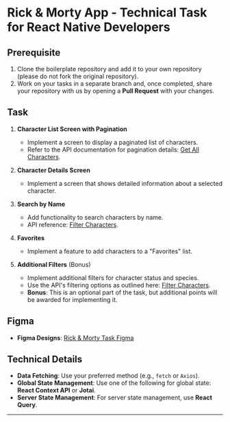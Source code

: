 # Rick & Morty App - Technical Task for React Native Developers

## Prerequisite

1. Clone the boilerplate repository and add it to your own repository (please do not fork the original repository).
2. Work on your tasks in a separate branch and, once completed, share your repository with us by opening a **Pull Request** with your changes.

## Task

1. **Character List Screen with Pagination**

   - Implement a screen to display a paginated list of characters.
   - Refer to the API documentation for pagination details: [Get All Characters](https://rickandmortyapi.com/documentation/#get-all-characters).

2. **Character Details Screen**

   - Implement a screen that shows detailed information about a selected character.

3. **Search by Name**

   - Add functionality to search characters by name.
   - API reference: [Filter Characters](https://rickandmortyapi.com/documentation/#filter-characters).

4. **Favorites**

   - Implement a feature to add characters to a "Favorites" list.

5. **Additional Filters** (Bonus)
   - Implement additional filters for character status and species.
   - Use the API's filtering options as outlined here: [Filter Characters](https://rickandmortyapi.com/documentation/#filter-characters).
   - **Bonus**: This is an optional part of the task, but additional points will be awarded for implementing it.

## Figma

- **Figma Designs**: [Rick & Morty Task Figma](https://www.figma.com/design/Ui91kU1cPRnMYW09DorLK1/Rick-%26-Morty-Task?node-id=0-1&node-type=canvas&t=WssIWdkm0D13Vqtq-0)

## Technical Details

- **Data Fetching**: Use your preferred method (e.g., `fetch` or `Axios`).
- **Global State Management**: Use one of the following for global state: **React Context API** or **Jotai**.
- **Server State Management**: For server state management, use **React Query**.

---
